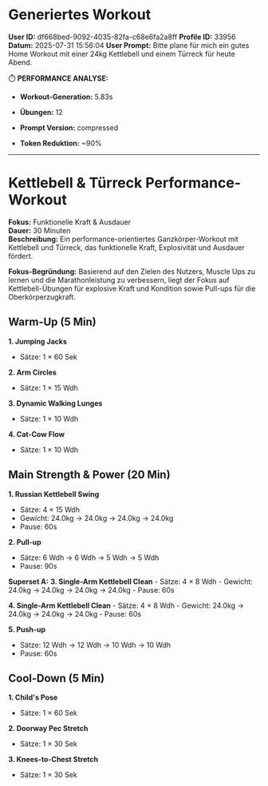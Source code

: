 # Generiertes Workout
**User ID:** df668bed-9092-4035-82fa-c68e6fa2a8ff
**Profile ID:** 33956
**Datum:** 2025-07-31 15:56:04
**User Prompt:** Bitte plane für mich ein gutes Home Workout mit einer 24kg Kettlebell und einem Türreck für heute Abend.


⏱️  **PERFORMANCE ANALYSE:**
- **Workout-Generation:** 5.83s
- **Übungen:** 12
- **Prompt Version:** compressed

- **Token Reduktion:** ~90%

---

# Kettlebell & Türreck Performance-Workout

**Fokus:** Funktionelle Kraft & Ausdauer  
**Dauer:** 30 Minuten  
**Beschreibung:** Ein performance-orientiertes Ganzkörper-Workout mit Kettlebell und Türreck, das funktionelle Kraft, Explosivität und Ausdauer fördert.

**Fokus-Begründung:** Basierend auf den Zielen des Nutzers, Muscle Ups zu lernen und die Marathonleistung zu verbessern, liegt der Fokus auf Kettlebell-Übungen für explosive Kraft und Kondition sowie Pull-ups für die Oberkörperzugkraft.
## Warm-Up (5 Min)

**1. Jumping Jacks**
   - Sätze: 1 × 60 Sek

**2. Arm Circles**
   - Sätze: 1 × 15 Wdh

**3. Dynamic Walking Lunges**
   - Sätze: 1 × 10 Wdh

**4. Cat-Cow Flow**
   - Sätze: 1 × 10 Wdh


## Main Strength & Power (20 Min)

**1. Russian Kettlebell Swing**
   - Sätze: 4 × 15 Wdh
   - Gewicht: 24.0kg → 24.0kg → 24.0kg → 24.0kg
   - Pause: 60s

**2. Pull-up**
   - Sätze: 6 Wdh → 6 Wdh → 5 Wdh → 5 Wdh
   - Pause: 90s

**Superset A:**
  **3. Single-Arm Kettlebell Clean**
     - Sätze: 4 × 8 Wdh
     - Gewicht: 24.0kg → 24.0kg → 24.0kg → 24.0kg
     - Pause: 60s

  **4. Single-Arm Kettlebell Clean**
     - Sätze: 4 × 8 Wdh
     - Gewicht: 24.0kg → 24.0kg → 24.0kg → 24.0kg
     - Pause: 60s

**5. Push-up**
   - Sätze: 12 Wdh → 12 Wdh → 10 Wdh → 10 Wdh
   - Pause: 60s


## Cool-Down (5 Min)

**1. Child's Pose**
   - Sätze: 1 × 60 Sek

**2. Doorway Pec Stretch**
   - Sätze: 1 × 30 Sek

**3. Knees-to-Chest Stretch**
   - Sätze: 1 × 30 Sek



